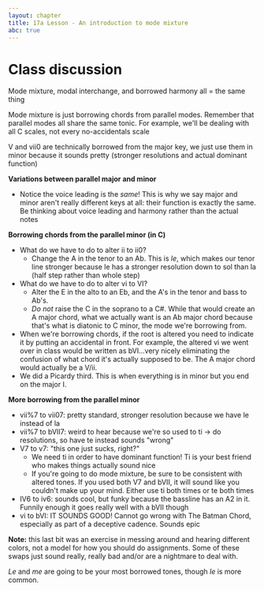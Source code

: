 ```yaml
---
layout: chapter
title: 17a Lesson - An introduction to mode mixture
abc: true
---
```


# Class discussion

Mode mixture, modal interchange, and borrowed harmony all = the same thing

Mode mixture is just borrowing chords from parallel modes. Remember that parallel modes all share the same tonic. For example, we'll be dealing with all C scales, not every no-accidentals scale

V and vii0 are technically borrowed from the major key, we just use them in minor because it sounds pretty (stronger resolutions and actual dominant function)

**Variations between parallel major and minor**
- Notice the voice leading is the *same*! This is why we say major and minor aren't really different keys at all: their function is exactly the same. Be thinking about voice leading and harmony rather than the actual notes

**Borrowing chords from the parallel minor (in C)**
- What do we have to do to alter ii to ii0?
  - Change the A in the tenor to an Ab. This is *le*, which makes our tenor line stronger because le has a stronger resolution down to sol than la (half step rather than whole step)
- What do we have to do to alter vi to VI?
  - Alter the E in the alto to an Eb, and the A's in the tenor and bass to Ab's.
  - *Do not* raise the C in the soprano to a C#. While that would create an A major chord, what we actually want is an Ab major chord because that's what is diatonic to C minor, the mode we're borrowing from.
- When we're borrowing chords, if the root is altered you need to indicate it by putting an accidental in front. For example, the altered vi we went over in class would be written as bVI...very nicely eliminating the confusion of what chord it's actually supposed to be. The A major chord would actually be a V/ii.
- We did a Picardy third. This is when everything is in minor but you end on the major I.

**More borrowing from the parallel minor**
- vii%7 to vii07: pretty standard, stronger resolution because we have le instead of la
- vii%7 to bVII7: weird to hear because we're so used to ti -> do resolutions, so have te instead sounds "wrong"
- V7 to v7: "this one just sucks, right?"
  - We need ti in order to have dominant function! Ti is your best friend who makes things actually sound nice
  - If you're going to do mode mixture, be sure to be consistent with altered tones. If you used both V7 and bVII, it will sound like you couldn't make up your mind. Either use ti both times or te both times
- IV6 to iv6: sounds cool, but funky because the bassline has an A2 in it. Funnily enough it goes really well with a bVII though
- vi to bVI: IT SOUNDS GOOD! Cannot go wrong with The Batman Chord, especially as part of a deceptive cadence. Sounds epic

**Note:** this last bit was an exercise in messing around and hearing different colors, not a model for how you should do assignments. Some of these swaps just sound really, really bad and/or are a nightmare to deal with.

*Le* and *me* are going to be your most borrowed tones, though *le* is more common.

